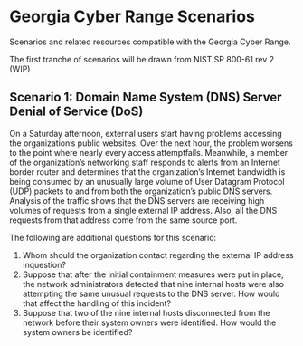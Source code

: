 # Georgia Cyber Range Scenarios

Scenarios and related resources compatible with the Georgia Cyber Range.

The first tranche of scenarios will be drawn from NIST SP 800-61 rev 2 (WIP)

## Scenario 1: Domain Name System (DNS) Server Denial of Service (DoS)

On a Saturday afternoon, external users start having problems accessing the organization’s public websites.
Over the next hour, the problem worsens to the point where nearly every access attemptfails.
Meanwhile, a member of the organization’s networking staff responds to alerts from an Internet border router and determines that the  organization’s Internet bandwidth is being consumed by an unusually large volume of User Datagram Protocol (UDP) packets to and from both the organization’s public DNS servers.
Analysis of the traffic shows that the DNS servers are receiving high volumes of requests from a single external IP address.
Also, all the DNS requests from that address come from the same source port.

The following are additional questions for this scenario:

1. Whom should the organization contact regarding the external IP address inquestion?
2. Suppose that after the initial containment measures were put in place, the network administrators detected that nine internal hosts were also attempting the same unusual requests to the DNS server.
How would that affect the handling of this incident?
3. Suppose that two of the nine internal hosts disconnected from the network before their system owners were identified.
How would the system owners be identified?
